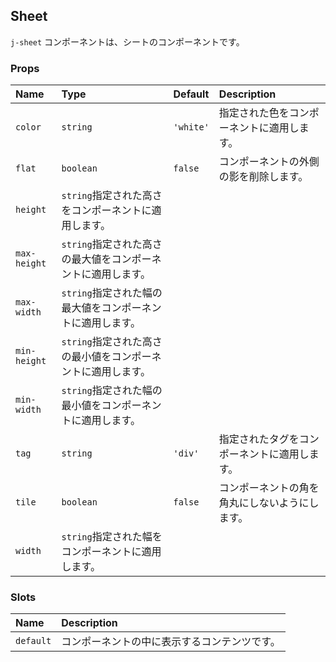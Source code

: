 ## Sheet

`j-sheet` コンポーネントは、シートのコンポーネントです。

### Props

|Name|Type|Default|Description|
|:--|:--|:--|:--|
|`color`|`string`|`'white'`|指定された色をコンポーネントに適用します。|
|`flat`|`boolean`|`false`|コンポーネントの外側の影を削除します。|
|`height`|`string`指定された高さをコンポーネントに適用します。|
|`max-height`|`string`指定された高さの最大値をコンポーネントに適用します。|
|`max-width`|`string`指定された幅の最大値をコンポーネントに適用します。|
|`min-height`|`string`指定された高さの最小値をコンポーネントに適用します。|
|`min-width`|`string`指定された幅の最小値をコンポーネントに適用します。|
|`tag`|`string`|`'div'`|指定されたタグをコンポーネントに適用します。|
|`tile`|`boolean`|`false`|コンポーネントの角を角丸にしないようにします。|
|`width`|`string`指定された幅をコンポーネントに適用します。|

### Slots

|Name|Description|
|:--|:--|
|`default`|コンポーネントの中に表示するコンテンツです。|
